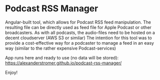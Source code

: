 # Podcast RSS Manager

Angular-built tool, which allows for Podcast RSS feed manipulation. The resulting file can be directly used as feed file for Apple Podcast or other broadcasters.
As with all podcasts, the audio-files need to be hosted on a decent cloudserver (AWS S3 or similar)
The intention for this tool was to provide a cost-effective way for a podcaster to manage a feed in an easy way (similar to the rather expensive Podcast-services)

App runs here and ready to use (no data will be stored): https://alexanderstromer.github.io/podcast-rss-manager/

Enjoy!